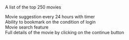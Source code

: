 A list of the top 250 movies

Movie suggestion every 24 hours with timer<br />
Ability to bookmark on the condition of login<br />
Movie search feature<br />
Full details of the movie by clicking on the continue button


